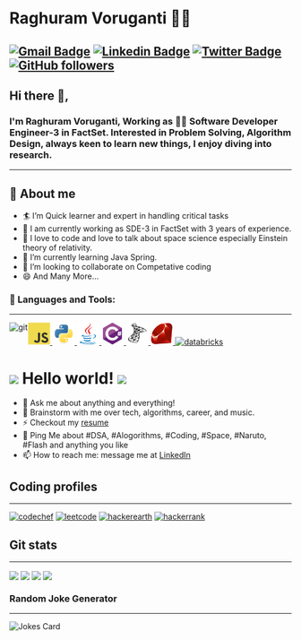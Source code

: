 # Raghuram Voruganti 👨‍💻
[![Gmail Badge](https://img.shields.io/badge/-voruganti.raghuram@gmail.com-c14438?style=flat-square&logo=Gmail&logoColor=white&link=mailto:voruganti.raghuram@gmail.com)](mailto:voruganti.raghuram@gmail.com)
[![Linkedin Badge](https://img.shields.io/badge/-raghuramvoruganti-blue?style=flat-square&logo=Linkedin&logoColor=white&link=https://www.linkedin.com/in/raghuramvoruganti/)](https://www.linkedin.com/in/raghuramvoruganti/)
[![Twitter Badge](https://img.shields.io/badge/-@nani_raghuram-1ca0f1?style=flat-square&labelColor=1ca0f1&logo=twitter&logoColor=white&link=https://twitter.com/nani_raghuram)](https://twitter.com/nani_raghuram) 
[![GitHub followers](https://img.shields.io/github/followers/raghuram42?label=Follow&style=social)](https://github.com/raghuram42/?tab=follow)
---

## Hi there 👋,

### I'm Raghuram Voruganti, Working as 👨‍💻 Software Developer Engineer-3 in FactSet. Interested in Problem Solving, Algorithm Design, always keen to learn new things, I enjoy diving into research.
-------
  
## 🧐 About me

- 🏄‍ I’m Quick learner and expert in handling critical tasks
- 🔭 I am currently working as SDE-3 in FactSet with 3 years of experience.
- 🌱 I love to code and love to talk about space science especially Einstein theory of relativity.
- 🔭 I’m currently learning Java Spring.
- 👯 I’m looking to collaborate on Competative coding
- 😄 And Many More...


### 🔨 Languages and Tools:
---

<p align="left">
<a href="https://developer.mozilla.org/en-US/docs/Web/JavaScript" target="_blank"> <img src="https://raw.githubusercontent.com/devicons/devicon/master/icons/javascript/javascript-original.svg" alt="javascript" width="40" height="40"/> </a>
<a href="https://www.python.org" target="_blank"> <img src="https://raw.githubusercontent.com/devicons/devicon/master/icons/python/python-original.svg" alt="python" width="40" height="40"/> </a>
<a href="https://www.oracle.com/java/technologies/" target="_blank"> <img src="https://raw.githubusercontent.com/devicons/devicon/master/icons/java/java-original.svg" alt="java" width="40" height="40"/> </a>
<a href="https://docs.microsoft.com/en-us/dotnet/csharp/" target="_blank"> <img src="https://raw.githubusercontent.com/devicons/devicon/master/icons/csharp/csharp-original.svg" alt="csharp" width="40" height="40"/> </a>
<a href="https://docs.microsoft.com/en-us/sql/t-sql/language-reference?view=sql-server-ver15" target="_blank"> <img src="https://raw.githubusercontent.com/devicons/devicon/master/icons/microsoftsqlserver/microsoftsqlserver-plain.svg" alt="sql" width="40" height="40"/> </a>
<a href="https://www.ruby-lang.org/en/" target="_blank"> <img src="https://raw.githubusercontent.com/devicons/devicon/master/icons/ruby/ruby-original.svg" alt="ruby" width="40" height="40"/> </a>
<a href="https://databricks.com/product/azure" target="_blank"> <img src="https://raw.githubusercontent.com/David-Summers/Azure-Design/master/SVG_Azure_All/Azure%20Databricks.svg" alt="databricks" width="40" height="40"/> </a>
<a href="https://git-scm.com/" target="_blank"> <img src="https://raw.githubusercontent.com/rahul-jha98/github_readme_icons/main/language_and_tools/square/git-scm/git-scm.svg" align="left" alt="git" height='42px'/> </a>
</p>


# <img src="https://raw.githubusercontent.com/TheDudeThatCode/TheDudeThatCode/master/Assets/Hi.gif" width="29px"> Hello world!&nbsp;<img src="https://raw.githubusercontent.com/TheDudeThatCode/TheDudeThatCode/master/Assets/Earth.gif" width="24px">

- 💬 Ask me about anything and everything!
- 📄  Brainstorm with me over tech, algorithms, career, and music.
- ⚡  Checkout my [resume](https://drive.google.com/file/d/1CklBrU_grA5DG987A6sQVXiuQsdtaNCK/view?usp=sharing)
- 💬 Ping Me about #DSA, #Alogorithms, #Coding, #Space, #Naruto, #Flash and anything you like
- 📫 How to reach me: message me at [LinkedIn](https://www.linkedin.com/in/raghuramvoruganti/)

## Coding profiles
---

[<img src='https://cdn.jsdelivr.net/npm/simple-icons@3.0.1/icons/codechef.svg' alt='codechef' height='40'>](https://www.codechef.com/users/naniraghu) [<img src='https://cdn.jsdelivr.net/npm/simple-icons@3.0.1/icons/leetcode.svg' alt='leetcode' height='40'>](https://leetcode.com/naniraghu97/) [<img src='https://cdn.jsdelivr.net/npm/simple-icons@3.0.1/icons/hackerearth.svg' alt='hackerearth' height='40'>](https://www.hackerearth.com/@voruganti.raghuram)
[<img src='https://cdn.jsdelivr.net/npm/simple-icons@3.0.1/icons/hackerrank.svg' alt='hackerrank' height='40'>](https://www.hackerrank.com/nani_42)

## Git stats
---

<img align="center" src="https://github-readme-stats.vercel.app/api?username=raghuram42&theme=dark&show_icons=true" width =550 />
<img align="center" src="https://github-readme-streak-stats.herokuapp.com/?user=raghuram42&theme=dark"  width=550/>

<img align="center" src="https://activity-graph.herokuapp.com/graph?username=raghuram42&theme=rogue"  width=1100/>

<img align="center" src="https://github-readme-stats.vercel.app/api/top-langs/?username=raghuram42&theme=dark" width =350/>
  

### Random Joke Generator
---
![Jokes Card](https://readme-jokes.vercel.app/api)

<!--
**Raghuram42/raghuram42** is a ✨ _special_ ✨ repository because its `README.md` (this file) appears on your GitHub profile.

Here are some ideas to get you started:

- 🔭 I’m currently working on ...
- 🌱 I’m currently learning ...
- 👯 I’m looking to collaborate on ...
- 🤔 I’m looking for help with ...
- 💬 Ask me about ...
- 📫 How to reach me: ...
- 😄 Pronouns: ...
- ⚡ Fun fact: ...
-->
